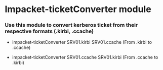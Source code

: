 # Impacket-ticketConverter module

### Use this module to convert kerberos ticket from their respective formats (.kirbi, .ccache)

 - impacket-ticketConverter SRV01.kirbi SRV01.ccache (From .kirbi to .ccache)

 - impacket-ticketConverter SRV01.ccache SRV01.kirbi (From .ccache to .kirbi)

